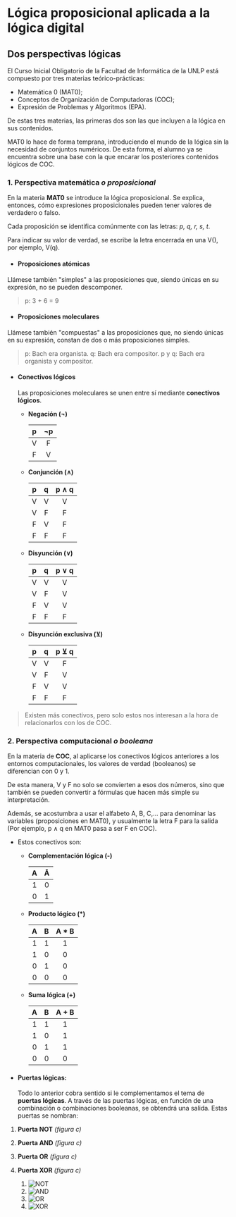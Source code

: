 # **Lógica proposicional aplicada a la lógica digital**

## Dos perspectivas lógicas

El Curso Inicial Obligatorio de la Facultad de Informática de la UNLP está compuesto por tres materias teórico-prácticas:

* Matemática 0 (MAT0);
* Conceptos de Organización de Computadoras (COC);
* Expresión de Problemas y Algoritmos (EPA).

De estas tres materias, las primeras dos son las que incluyen a la lógica en sus contenidos.

MAT0 lo hace de forma temprana, introduciendo el mundo de la lógica sin la necesidad de conjuntos numéricos. De esta forma, el alumno ya se encuentra sobre una base con la que encarar los posteriores contenidos lógicos de COC.

### 1. Perspectiva matemática *o proposicional*

En la materia **MAT0** se introduce la lógica proposicional. Se explica, entonces, cómo expresiones proposicionales pueden tener valores de verdadero o falso.

Cada proposición se identifica comúnmente con las letras: *p, q, r, s, t*.

Para indicar su valor de verdad, se escribe la letra encerrada en una V(), por ejemplo, V(q).

* #### Proposiciones atómicas

Llámese también "simples" a las proposiciones que, siendo únicas en su expresión, no se pueden descomponer.

> p: 3 + 6 = 9

* #### Proposiciones moleculares

Llámese también "compuestas" a las proposiciones que, no siendo únicas en su expresión, constan de dos o más proposiciones simples.

> p: Bach era organista.
> q: Bach era compositor.
> p y q: Bach era organista y compositor.

* #### Conectivos lógicos

    Las proposiciones moleculares se unen entre sí mediante **conectivos lógicos**.

  * **Negación (¬)**

    | p |¬p |
    |:-:|:-:|
    | V | F |
    | F | V |

  * **Conjunción (∧)**

    | p | q | p ∧ q |
    |:-:|:-:|:-----:|
    | V | V |   V   |
    | V | F |   F   |
    | F | V |   F   |
    | F | F |   F   |

  * **Disyunción (∨)**

    | p | q | p ∨ q |
    |:-:|:-:|:-----:|
    | V | V |   V   |
    | V | F |   V   |
    | F | V |   V   |
    | F | F |   F   |

  * **Disyunción exclusiva (⊻)**

    | p | q | p ⊻ q |
    |:-:|:-:|:-----:|
    | V | V |   F   |
    | V | F |   V   |
    | F | V |   V   |
    | F | F |   F   |

> Existen más conectivos, pero solo estos nos interesan a la hora de relacionarlos con los de COC.

### 2. Perspectiva computacional *o booleana*

En la materia de **COC**, al aplicarse los conectivos lógicos anteriores a los entornos computacionales, los valores de verdad (booleanos) se diferencian con 0 y 1.

De esta manera, V y F no solo se convierten a esos dos números, sino que también se pueden convertir a fórmulas que hacen más simple su interpretación.

Además, se acostumbra a usar el alfabeto A, B, C,... para denominar las variables (proposiciones en MAT0), y usualmente la letra F para la salida (Por ejemplo, p ∧ q en MAT0 pasa a ser F en COC).

* Estos conectivos son:

  * **Complementación lógica (-)**

    | A | Ā |
    |:-:|:-:|
    | 1 | 0 |
    | 0 | 1 |

  * **Producto lógico (*)**

    | A | B | A * B |
    |:-:|:-:|:-----:|
    | 1 | 1 |   1   |
    | 1 | 0 |   0   |
    | 0 | 1 |   0   |
    | 0 | 0 |   0   |

  * **Suma lógica (+)**

    | A | B | A + B |
    |:-:|:-:|:-----:|
    | 1 | 1 |   1   |
    | 1 | 0 |   1   |
    | 0 | 1 |   1   |
    | 0 | 0 |   0   |

* #### Puertas lógicas:

  Todo lo anterior cobra sentido si le complementamos el tema de **puertas lógicas**. A través de las puertas lógicas, en función de una combinación o
  combinaciones booleanas, se obtendrá una salida. Estas puertas se nombran:

1. **Puerta NOT** *(figura c)*

2. **Puerta AND** *(figura c)*

3. **Puerta OR** *(figura c)*

4. **Puerta XOR** *(figura c)*

   1. ![NOT](https://upload.wikimedia.org/wikipedia/commons/5/50/Funcion_logica_SI.PNG)
   2. ![AND](https://upload.wikimedia.org/wikipedia/commons/3/3a/Funcion_logica_Y.PNG)
   3. ![OR](https://upload.wikimedia.org/wikipedia/commons/0/05/Funcion_logica_O.PNG)
   4. ![XOR](https://upload.wikimedia.org/wikipedia/commons/0/01/Funcion_logica_O-EX.PNG)